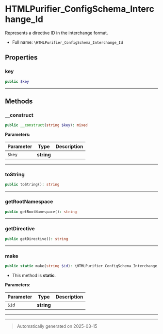 
# HTMLPurifier_ConfigSchema_Interchange_Id

Represents a directive ID in the interchange format.



* Full name: `\HTMLPurifier_ConfigSchema_Interchange_Id`



## Properties


### key



```php
public $key
```






***

## Methods


### __construct



```php
public __construct(string $key): mixed
```








**Parameters:**

| Parameter | Type | Description |
|-----------|------|-------------|
| `$key` | **string** |  |





***

### toString



```php
public toString(): string
```












***

### getRootNamespace



```php
public getRootNamespace(): string
```












***

### getDirective



```php
public getDirective(): string
```












***

### make



```php
public static make(string $id): \HTMLPurifier_ConfigSchema_Interchange_Id
```



* This method is **static**.




**Parameters:**

| Parameter | Type | Description |
|-----------|------|-------------|
| `$id` | **string** |  |





***


***
> Automatically generated on 2025-03-15
